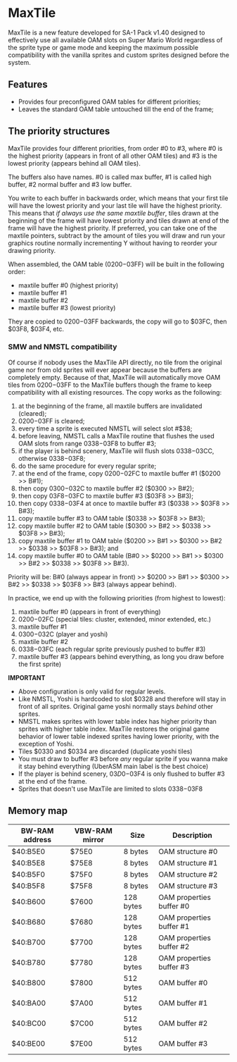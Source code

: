 MaxTile
=======

MaxTile is a new feature developed for SA-1 Pack v1.40 designed to effectively use all available OAM slots on Super Mario World regardless of the sprite type or game mode and keeping the maximum possible compatibility with the vanilla sprites and custom sprites designed before the system.

## Features
- Provides four preconfigured OAM tables for different priorities;
- Leaves the standard OAM table untouched till the end of the frame;

## The priority structures

MaxTile provides four different priorities, from order #0 to #3, where #0 is the highest priority (appears in front of all other OAM tiles) and #3 is the lowest priority (appears behind all OAM tiles).

The buffers also have names. #0 is called max buffer, #1 is called high buffer, #2 normal buffer and #3 low buffer.

You write to each buffer in backwards order, which means that your first tile will have the lowest priority and your last tile will have the highest priority. This means that *if always use the same maxtile buffer*, tiles drawn at the beginning of the frame will have lowest priority and tiles drawn at end of the frame will have the highest priority.
If preferred, you can take one of the maxtile pointers, subtract by the amount of tiles you will draw and run your graphics routine normally incrementing Y without having to reorder your drawing priority.

When assembled, the OAM table ($0200-$03FF) will be built in the following order:

* maxtile buffer #0 (highest priority)
* maxtile buffer #1
* maxtile buffer #2
* maxtile buffer #3 (lowest priority)

They are copied to $0200-$03FF backwards, the copy will go to $03FC, then $03F8, $03F4, etc.

### SMW and NMSTL compatibility

Of course if nobody uses the MaxTile API directly, no tile from the original game nor from old sprites will ever appear because the buffers are completely empty. Because of that, MaxTile will automatically move OAM tiles from $0200-$03FF to the MaxTile buffers though the frame to keep compatibility with all existing resources. The copy works as the following:

1. at the beginning of the frame, all maxtile buffers are invalidated (cleared);
2. $0200-$03FF is cleared;
3. every time a sprite is executed NMSTL will select slot #$38;
4. before leaving, NMSTL calls a MaxTile routine that flushes the used OAM slots from range $0338-$03F8 to buffer #3;
5. if the player is behind scenery, MaxTile will flush slots $0338-$03CC, otherwise $0338-$03F8;
6. do the same procedure for every regular sprite;
7. at the end of the frame, copy $0200-$02FC to maxtile buffer #1 ($0200 >> B#1);
8. then copy $0300-$032C to maxtile buffer #2 ($0300 >> B#2);
9. then copy $03F8-$03FC to maxtile buffer #3 ($03F8 >> B#3);
10. then copy $0338-$03F4 at once to maxtile buffer #3 ($0338 >> $03F8 >> B#3);
11. copy maxtile buffer #3 to OAM table ($0338 >> $03F8 >> B#3);
12. copy maxtile buffer #2 to OAM table ($0300 >> B#2 >> $0338 >> $03F8 >> B#3);
13. copy maxtile buffer #1 to OAM table ($0200 >> B#1 >> $0300 >> B#2 >> $0338 >> $03F8 >> B#3); and
14. copy maxtile buffer #0 to OAM table (B#0 >> $0200 >> B#1 >> $0300 >> B#2 >> $0338 >> $03F8 >> B#3).

Priority will be: B#0 (always appear in front) >> $0200 >> B#1 >> $0300 >> B#2 >> $0338 >> $03F8 >> B#3 (always appear behind).

In practice, we end up with the following priorities (from highest to lowest):
1. maxtile buffer #0 (appears in front of everything)
2. $0200-$02FC (special tiles: cluster, extended, minor extended, etc.)
3. maxtile buffer #1
4. $0300-$032C (player and yoshi)
5. maxtile buffer #2
6. $0338-$03FC (each regular sprite previously pushed to buffer #3)
7. maxtile buffer #3 (appears behind everything, as long you draw before the first sprite)

**IMPORTANT**
* Above configuration is only valid for regular levels.
* Like NMSTL, Yoshi is hardcoded to slot $0328 and therefore will stay in front of all sprites. Original game yoshi normally stays *behind* other sprites.
* NMSTL makes sprites with lower table index has higher priority than sprites with higher table index. MaxTile restores the original game behavior of lower table indexed sprites having lower priority, with the exception of Yoshi.
* Tiles $0330 and $0334 are discarded (duplicate yoshi tiles)
* You must draw to buffer #3 before *any* regular sprite if you wanna make it stay behind everything (UberASM main label is the best choice)
* If the player is behind scenery, $03D0-$03F4 is only flushed to buffer #3 at the end of the frame.
* Sprites that doesn't use MaxTile are limited to slots $0338-$03F8

## Memory map

| BW-RAM address | VBW-RAM mirror | Size      | Description              |
|----------------|----------------|-----------|--------------------------|
| $40:B5E0       | $75E0          | 8 bytes   | OAM structure #0         |
| $40:B5E8       | $75E8          | 8 bytes   | OAM structure #1         |
| $40:B5F0       | $75F0          | 8 bytes   | OAM structure #2         |
| $40:B5F8       | $75F8          | 8 bytes   | OAM structure #3         |
| $40:B600       | $7600          | 128 bytes | OAM properties buffer #0 |
| $40:B680       | $7680          | 128 bytes | OAM properties buffer #1 |
| $40:B700       | $7700          | 128 bytes | OAM properties buffer #2 |
| $40:B780       | $7780          | 128 bytes | OAM properties buffer #3 |
| $40:B800       | $7800          | 512 bytes | OAM buffer #0            |
| $40:BA00       | $7A00          | 512 bytes | OAM buffer #1            |
| $40:BC00       | $7C00          | 512 bytes | OAM buffer #2            |
| $40:BE00       | $7E00          | 512 bytes | OAM buffer #3            |

